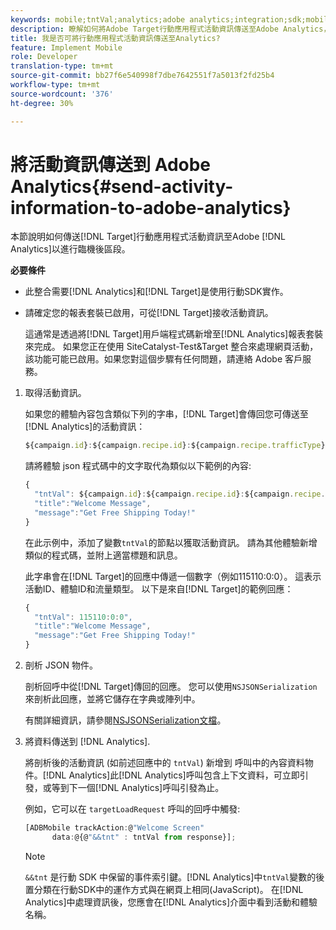 ```yaml
---
keywords: mobile;tntVal;analytics;adobe analytics;integration;sdk;mobile sdk;
description: 瞭解如何將Adobe Target行動應用程式活動資訊傳送至Adobe Analytics，以便進行臨機貼文區段。
title: 我是否可將行動應用程式活動資訊傳送至Analytics?
feature: Implement Mobile
role: Developer
translation-type: tm+mt
source-git-commit: bb27f6e540998f7dbe7642551f7a5013f2fd25b4
workflow-type: tm+mt
source-wordcount: '376'
ht-degree: 30%

---
```



# 將活動資訊傳送到 Adobe Analytics{#send-activity-information-to-adobe-analytics}

本節說明如何傳送[!DNL Target]行動應用程式活動資訊至Adobe [!DNL Analytics]以進行臨機後區段。

**必要條件**

* 此整合需要[!DNL Analytics]和[!DNL Target]是使用行動SDK實作。
* 請確定您的報表套裝已啟用，可從[!DNL Target]接收活動資訊。

   這通常是透過將[!DNL Target]用戶端程式碼新增至[!DNL Analytics]報表套裝來完成。 如果您正在使用 SiteCatalyst-Test&amp;Target 整合來處理網頁活動，該功能可能已啟用。如果您對這個步驟有任何問題，請連絡 Adobe 客戶服務。

1. 取得活動資訊。

   如果您的體驗內容包含類似下列的字串，[!DNL Target]會傳回您可傳送至[!DNL Analytics]的活動資訊：

   ```javascript
   ${campaign.id}:${campaign.recipe.id}:${campaign.recipe.trafficType}
   ```

   請將體驗 json 程式碼中的文字取代為類似以下範例的內容:

   ```javascript
   { 
     "tntVal": ${campaign.id}:${campaign.recipe.id}:${campaign.recipe.trafficType}", 
     "title":"Welcome Message", 
     "message":"Get Free Shipping Today!" 
   }
   ```

   在此示例中，添加了變數`tntVal`的節點以獲取活動資訊。 請為其他體驗新增類似的程式碼，並附上適當標題和訊息。

   此字串會在[!DNL Target]的回應中傳遞一個數字（例如115110:0:0）。 這表示活動ID、體驗ID和流量類型。 以下是來自[!DNL Target]的範例回應：

   ```javascript
   { 
     "tntVal": 115110:0:0", 
     "title":"Welcome Message", 
     "message":"Get Free Shipping Today!" 
   }
   ```

1. 剖析 JSON 物件。

   剖析回呼中從[!DNL Target]傳回的回應。 您可以使用`NSJSONSerialization`來剖析此回應，並將它儲存在字典或陣列中。

   有關詳細資訊，請參閱[NSJSONSerialization文檔](https://developer.apple.com/library/ios/documentation/Foundation/Reference/NSJSONSerialization_Class/#//apple_ref/occ/clm/NSJSONSerialization/JSONObjectWithData:options:error)。

1. 將資料傳送到 [!DNL Analytics].

   將剖析後的活動資訊 (如前述回應中的 `tntVal`) 新增到 呼叫中的內容資料物件。[!DNL Analytics]此[!DNL Analytics]呼叫包含上下文資料，可立即引發，或等到下一個[!DNL Analytics]呼叫引發為止。

   例如，它可以在 `targetLoadRequest` 呼叫的回呼中觸發:

   ```javascript
   [ADBMobile trackAction:@"Welcome Screen"  
         data:@{@"&&tnt" : tntVal from response}];
   ```

   >[!NOTE]
   >
   >`&&tnt` 是行動 SDK 中保留的事件索引鍵。[!DNL Analytics]中`tntVal`變數的後置分類在行動SDK中的運作方式與在網頁上相同(JavaScript)。 在[!DNL Analytics]中處理資訊後，您應會在[!DNL Analytics]介面中看到活動和體驗名稱。

